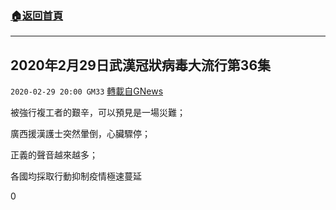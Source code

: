 ###  [:house:返回首頁](https://github.com/ourhimalayas/txt)
---

## 2020年2月29日武漢冠狀病毒大流行第36集
`2020-02-29 20:00 GM33` [轉載自GNews](https://gnews.org/zh-hant/127995/)

被強行複工者的艱辛，可以預見是一場災難；

廣西援漢護士突然暈倒，心臟驟停；

正義的聲音越來越多；

各國均採取行動抑制疫情極速蔓延

0
